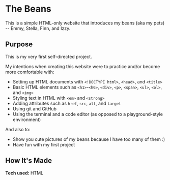 # The Beans

This is a simple HTML-only website that introduces my beans (aka my pets) -- Emmy, Stella, Finn, and Izzy.

## Purpose

This is my very first self-directed project.

My intentions when creating this website were to practice and/or become more comfortable with:
- Setting up HTML documents with `<!DOCTYPE html>`, `<head>`, and `<title>`
- Basic HTML elements such as `<h1>`-`<h6>`, `<div>`, `<p>`, `<span>`, `<ul>`, `<ol>`, and `<img>`
- Styling text in HTML with `<em>` and `<strong>`
- Adding attributes such as `href`, `src`, `alt`, and `target`
- Using git and GitHub
- Using the terminal and a code editor (as opposed to a playground-style environment)

And also to:
- Show you cute pictures of my beans because I have too many of them :)
- Have fun with my first project

## How It's Made

****Tech used:**** HTML
